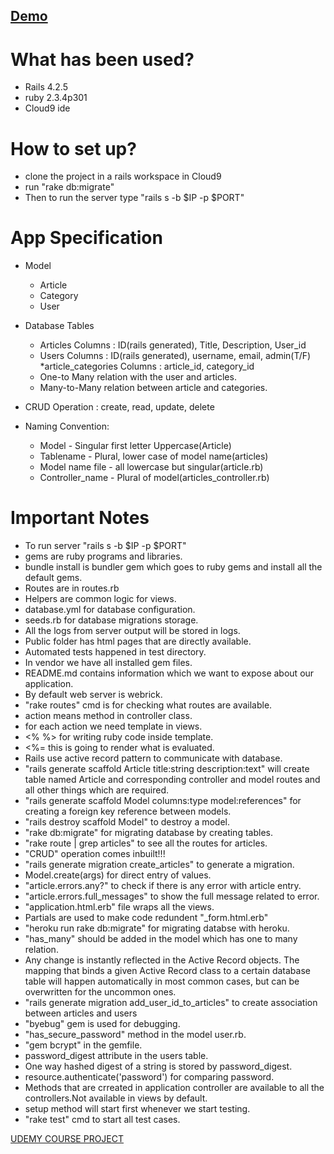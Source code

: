 ## [Demo](https://youtu.be/QHKIH9gIxhs)

# What has been used?

  * Rails 4.2.5
  * ruby 2.3.4p301 
  * Cloud9 ide

# How to set up?

  * clone the project in a rails workspace in Cloud9
  * run "rake db:migrate"
  * Then to run the server type "rails s -b $IP -p $PORT"

# App Specification

* Model
  * Article
  * Category
  * User

* Database Tables
  * Articles
    Columns : ID(rails generated), Title, Description, User_id
  * Users
    Columns : ID(rails generated), username, email, admin(T/F)
  *article_categories
    Columns : article_id, category_id
  * One-to Many relation with the user and articles.
  * Many-to-Many relation between article and categories.
  
* CRUD Operation : create, read, update, delete
 
* Naming Convention:
  
  * Model - Singular first letter Uppercase(Article)
  * Tablename - Plural, lower case of model name(articles)
  * Model name file - all lowercase but singular(article.rb)
  * Controller_name - Plural of model(articles_controller.rb)



# Important Notes

* To run server "rails s -b  $IP -p $PORT" 
* gems are ruby programs and libraries.
* bundle install is bundler gem which goes to ruby gems and install all the default gems.
* Routes are in routes.rb
* Helpers are common logic for views.
* database.yml for database configuration.
* seeds.rb for database migrations storage.
* All the logs from server output will be stored in logs.
* Public folder has html pages that are directly available.
* Automated tests happened in test directory.
* In vendor we have all installed gem files.
* README.md contains information which we want to expose about our application.
* By default web server is webrick.
* "rake routes" cmd is for checking what routes are available.
* action means method in controller class.
* for each action we need template in views.
* <% %> for writing ruby code inside template.
* <%= this is going to render what is evaluated.
* Rails use active record pattern to communicate with database.
* "rails generate scaffold Article title:string description:text" will create table named Article and corresponding controller and model routes and all other things which are required.
* "rails generate scaffold Model columns:type model:references" for creating a foreign key reference between models.
* "rails destroy scaffold Model" to destroy a model.
* "rake db:migrate" for migrating database by creating tables.
* "rake route | grep articles" to see all the routes for articles.
* "CRUD" operation comes inbuilt!!!
* "rails generate migration create_articles" to generate a migration.
* Model.create(args) for direct entry of values.
* "article.errors.any?" to check if there is any error with article entry.
* "article.errors.full_messages" to show the full message related to error.
* "application.html.erb" file wraps all the views.
* Partials are used to make code redundent "_form.html.erb"
* "heroku run rake db:migrate" for migrating databse with heroku.
* "has_many" should be added in the model which has one to many relation.
* Any change is instantly reflected in the Active Record objects. The mapping that binds a given Active Record 
  class to a certain database table will happen automatically in most common cases, but can be overwritten for the uncommon ones.
* "rails generate migration add_user_id_to_articles" to create association between articles and users
* "byebug" gem is used for debugging.
* "has_secure_password" method in the model user.rb.
* "gem bcrypt" in the gemfile.
* password_digest attribute in the users table.
* One way hashed digest of a string is stored by password_digest.
* resource.authenticate('password') for comparing password.
* Methods that are crreated in application controller are available to all the controllers.Not available in views by default.
* setup method will start first whenever we start testing.
* "rake test" cmd to start all test cases.

[UDEMY COURSE PROJECT](https://github.com/udemyrailscourse/alpha-blog)

